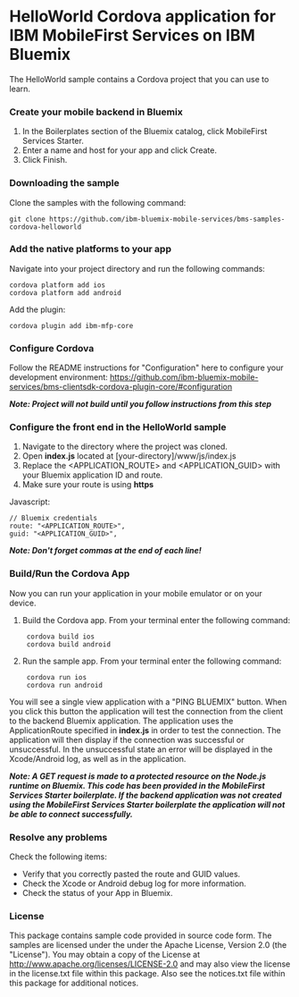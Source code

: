 # HelloWorld Cordova application for IBM MobileFirst Services on IBM Bluemix

The HelloWorld sample contains a Cordova project that you can use to learn.

### Create your mobile backend in Bluemix

1. In the Boilerplates section of the Bluemix catalog, click MobileFirst Services Starter.
2. Enter a name and host for your app and click Create.
3. Click Finish. 

### Downloading the sample

Clone the samples with the following command:
	
	git clone https://github.com/ibm-bluemix-mobile-services/bms-samples-cordova-helloworld
	
### Add the native platforms to your app

Navigate into your project directory and run the following commands:

	cordova platform add ios
	cordova platform add android
	
Add the plugin:

	cordova plugin add ibm-mfp-core

### Configure Cordova

Follow the README instructions for "Configuration" here to configure your development environment: <https://github.com/ibm-bluemix-mobile-services/bms-clientsdk-cordova-plugin-core/#configuration>

***Note: Project will not build until you follow instructions from this step***
  
### Configure the front end in the HelloWorld sample

1. Navigate to the directory where the project was cloned.
2. Open <b>index.js</b> located at [your-directory]/www/js/index.js
3. Replace the \<APPLICATION_ROUTE\> and \<APPLICATION_GUID\> with your Bluemix application ID and route.
4. Make sure your route is using **https**

Javascript:
	
	// Bluemix credentials
	route: "<APPLICATION_ROUTE>",
	guid: "<APPLICATION_GUID>",	

***Note: Don't forget commas at the end of each line!***

### Build/Run the Cordova App

Now you can run your application in your mobile emulator or on your device.

1. Build the Cordova app. From your terminal enter the following command:

		cordova build ios
		cordova build android

2. Run the sample app. From your terminal enter the following command:

		cordova run ios
		cordova run android		



You will see a single view application with a "PING BLUEMIX" button. When you click this button the application will test the connection from the client to the backend Bluemix application. The application uses the ApplicationRoute specified in **index.js** in order to test the connection. The application will then display if the connection was successful or unsuccessful. In the unsuccessful state an error will be displayed in the Xcode/Android log, as well as in the application.

***Note: A GET request is made to a protected resource on the Node.js runtime on Bluemix. This code has been provided in the MobileFirst Services Starter boilerplate. If the backend application was not created using the MobileFirst Services Starter boilerplate the application will not be able to connect successfully.***

### Resolve any problems

Check the following items:

- Verify that you correctly pasted the route and GUID values.
- Check the Xcode or Android debug log for more information.
- Check the status of your App in Bluemix.

### License

This package contains sample code provided in source code form. The samples are licensed under the under the Apache License, Version 2.0 (the "License"). You may obtain a copy of the License at http://www.apache.org/licenses/LICENSE-2.0 and may also view the license in the license.txt file within this package. Also see the notices.txt file within this package for additional notices.
